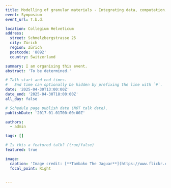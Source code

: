 ```yaml
---
title: Modelling of granular materials - Integrating data, computation, and physics
event: Symposium
event_url: T.b.d.

location: Collegium Helveticum
address:
  street: Schmelzbergstrasse 25
  city: Zürich
  region: Zürich
  postcode: '8092'
  country: Switzerland

summary: I am organising this event.
abstract: 'To be determined.'

# Talk start and end times.
#   End time can optionally be hidden by prefixing the line with `#`.
date: '2025-04-30T13:00:00Z'
date_end: '2025-04-30T18:00:00Z'
all_day: false

# Schedule page publish date (NOT talk date).
publishDate: '2017-01-01T00:00:00Z'

authors:
  - admin

tags: []

# Is this a featured talk? (true/false)
featured: true

image:
  caption: 'Image credit: [**Tambako The Jaguar**](https://www.flickr.com/photos/tambako/with/54242163573)'
  focal_point: Right


---
```


